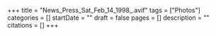+++
title = "News_Press_Sat_Feb_14_1998_.avif"
tags = ["Photos"]
categories = []
startDate = ""
draft = false
pages = []
description = ""
citations = []
+++
